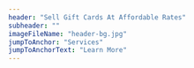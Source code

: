 ```yaml
---
header: "Sell Gift Cards At Affordable Rates"
subheader: ""
imageFileName: "header-bg.jpg"
jumpToAnchor: "Services"
jumpToAnchorText: "Learn More"
---
```

